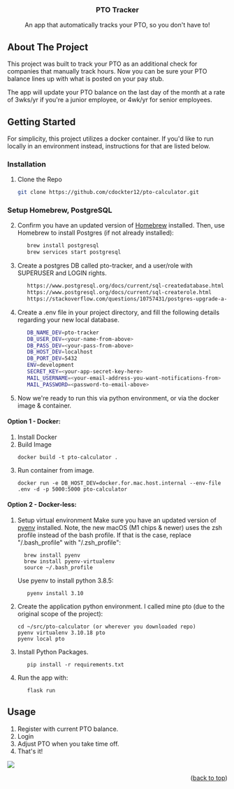<h3 align="center">PTO Tracker</h3>
<div>
  <p align="center">
    An app that automatically tracks your PTO, so you don't have to!
</p>
</div>

<!-- ABOUT THE PROJECT -->
## About The Project
This project was built to track your PTO as an additional check for companies that manually track hours. Now you can be
sure your PTO balance lines up with what is posted on your pay stub.

The app will update your PTO balance on the last day of the month at a rate of 3wks/yr if you're a junior employee, or
4wk/yr for senior employees.


<!-- GETTING STARTED -->
## Getting Started

For simplicity, this project utilizes a docker container. If you'd like to run locally in an environment instead,
instructions for that are listed below.

### Installation

1. Clone the Repo
   ```sh
   git clone https://github.com/cdockter12/pto-calculator.git
   ```
### Setup Homebrew, PostgreSQL
2. Confirm you have an updated version of [Homebrew](http://brew.sh/) installed. Then, use Homebrew to install Postgres (if not already installed):
   ```sh
	  brew install postgresql  
	  brew services start postgresql  
   ```
3. Create a postgres DB called pto-tracker, and a user/role with SUPERUSER and LOGIN rights.
   ```sh
      https://www.postgresql.org/docs/current/sql-createdatabase.html
      https://www.postgresql.org/docs/current/sql-createrole.html
      https://stackoverflow.com/questions/10757431/postgres-upgrade-a-user-to-be-a-superuser
   ```
4. Create a .env file in your project directory, and fill the following details regarding your new local database.
   ```sh
      DB_NAME_DEV=pto-tracker
      DB_USER_DEV=<your-name-from-above>
      DB_PASS_DEV=<your-pass-from-above>
      DB_HOST_DEV=localhost
      DB_PORT_DEV=5432
      ENV=development
      SECRET_KEY=<your-app-secret-key-here>
      MAIL_USERNAME=<your-email-address-you-want-notifications-from>
      MAIL_PASSWORD=<password-to-email-above>
   ```
5. Now we're ready to run this via python environment, or via the docker image & container.
#### Option 1 - Docker:
1. Install Docker
2. Build Image
   ```shell
   docker build -t pto-calculator .
   ```
3. Run container from image.
   ```shell
   docker run -e DB_HOST_DEV=docker.for.mac.host.internal --env-file .env -d -p 5000:5000 pto-calculator
   ```
   

#### Option 2 - Docker-less:
1. Setup virtual environment
   Make sure you have an updated version of [pyenv](https://github.com/pyenv/pyenv-installer) installed. Note, the new macOS (M1 chips & newer) uses the zsh profile instead of the bash profile.  If that is the case, replace "/.bash_profile" with "/.zsh_profile":
    ```
	  brew install pyenv  
	  brew install pyenv-virtualenv
      source ~/.bash_profile  
	```
   Use pyenv to install python 3.8.5:
   ```
	  pyenv install 3.10 
   ```

2. Create the application python environment. I called mine pto (due to the original scope of the project):
   ```
   cd ~/src/pto-calculator (or wherever you downloaded repo)  
   pyenv virtualenv 3.10.18 pto  
   pyenv local pto  
   ```
3. Install Python Packages.
   ``` 
	  pip install -r requirements.txt  
   ```
4. Run the app with: 
   ```
      flask run
   ```

<!-- USAGE EXAMPLES -->
## Usage

1. Register with current PTO balance.
2. Login
3. Adjust PTO when you take time off.
4. That's it!


![](https://media.giphy.com/media/l1Ku7Ru3ZzSRCd2zC/giphy.gif)

<p align="right">(<a href="#readme-top">back to top</a>)</p>



